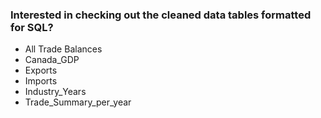 ### Interested in checking out the cleaned data tables formatted for SQL? 

- All Trade Balances
- Canada_GDP
- Exports
- Imports
- Industry_Years
- Trade_Summary_per_year
